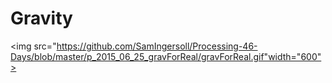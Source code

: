 # Gravity
<img src="https://github.com/SamIngersoll/Processing-46-Days/blob/master/p_2015_06_25_gravForReal/gravForReal.gif"width="600">
